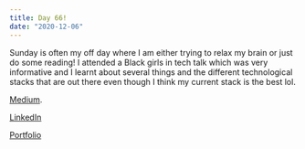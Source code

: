 ```yaml
---
title: Day 66!
date: "2020-12-06"
---
```


Sunday is often my off day where I am either trying to relax my brain or just do some reading!
I attended a Black girls in tech talk which was very informative and I learnt about several things and the different technological stacks that are out there even though I think my current stack is the best lol.




[Medium](https://medium.com/@kalemajoanna).

[LinkedIn](https://www.linkedin.com/in/joanna-e-kalema-a5a5b4136/)

[Portfolio](https://joannathedeveloper.netlify.app/)
